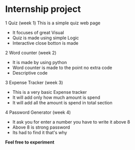 # Internship project

1 Quiz (week 1)
This is a simple quiz web page
- It focuses of great Visual
- Quiz is made using simple Logic
- Interactive close botton is made


2 Word counter (week 2)
- It is made by using python
- Word counter is made  to the point no extra code
- Descriptive code
  
3 Expense Tracker (week 3)
- This is a very basic Expense tracker
- It will add only how much amount is spend
- It will add all the amount is spend in total section

4 Password Generator (week 4)

- It ask you for enter a number you have to write it above 8
- Above 8 is strong password
- Its had to find it that's why
   
**Feel free to experiment**

